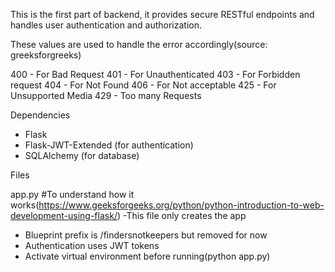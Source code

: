 This is the first part of backend, it provides secure RESTful endpoints and handles user authentication and authorization.

These values are used to handle the error accordingly(source: greeksforgreeks)

400 - For Bad Request
401 - For Unauthenticated
403 - For Forbidden request
404 - For Not Found
406 - For Not acceptable
425 - For Unsupported Media
429 - Too many Requests

Dependencies
- Flask
- Flask-JWT-Extended (for authentication)
- SQLAlchemy (for database)


Files

app.py
#To understand how it works(https://www.geeksforgeeks.org/python/python-introduction-to-web-development-using-flask/)
-This file only creates the app
- Blueprint prefix is /findersnotkeepers but removed for now
- Authentication uses JWT tokens
- Activate virtual environment before running(python app.py)




